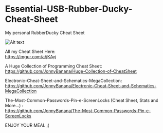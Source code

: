 # Essential-USB-Rubber-Ducky-Cheat-Sheet
My personal RubberDucky Cheat Sheet


![Alt text](https://i.imgur.com/nLn3BZS.png "My personal RubberDucky Cheat Sheet JonnyBanana")


All my Cheat Sheet Here:
</BR>
https://imgur.com/a/jKAyj 

A Huge Collection of Programming Cheat Sheet:
</BR>
https://github.com/JonnyBanana/Huge-Collection-of-CheatSheet 

Electronic-Cheat-Sheet-and-Schematics-MegaCollection:
</BR>
https://github.com/JonnyBanana/Electronic-Cheat-Sheet-and-Schematics-MegaCollection 

The-Most-Common-Passwords-Pin-e-ScreenLocks (Cheat Sheet, Stats and More...) :
</BR>
https://github.com/JonnyBanana/The-Most-Common-Passwords-Pin-e-ScreenLocks 

ENJOY YOUR MEAL ;)




